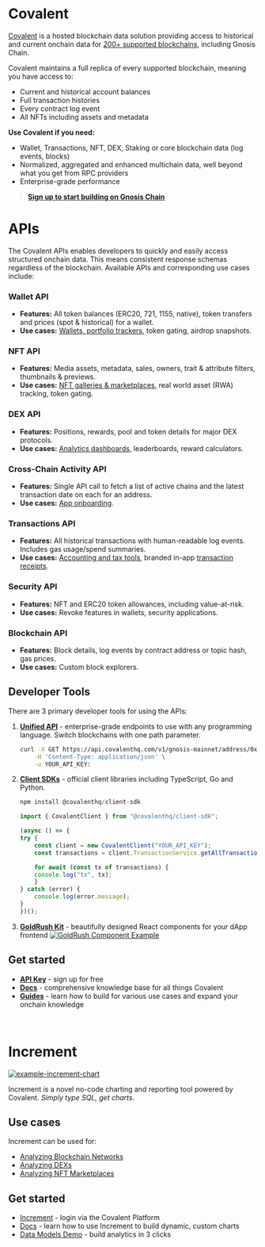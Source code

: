 # Covalent

[Covalent](https://www.covalenthq.com/?utm_source=gnosis-chain&utm_medium=partner-docs) is a hosted blockchain data solution providing access to historical and current onchain data for [200+ supported blockchains](https://www.covalenthq.com/docs/networks/?utm_source=gnosis-chain&utm_medium=partner-docs), including Gnosis Chain.

Covalent maintains a full replica of every supported blockchain, meaning you have access to:

- Current and historical account balances
- Full transaction histories
- Every contract log event
- All NFTs including assets and metadata

**Use Covalent if you need:**

- Wallet, Transactions, NFT, DEX, Staking or core blockchain data (log events, blocks)
- Normalized, aggregated and enhanced multichain data, well beyond what you get from RPC providers
- Enterprise-grade performance

> **[Sign up to start building on Gnosis Chain](https://www.covalenthq.com/platform/?utm_source=gnosis-chain&utm_medium=partner-docs)**

# APIs

The Covalent APIs enables developers to quickly and easily access structured onchain data. This means consistent response schemas regardless of the blockchain. Available APIs and corresponding use cases include:

### Wallet API

- **Features:** All token balances (ERC20, 721, 1155, native), token transfers and prices (spot & historical) for a wallet.
- **Use cases:** [Wallets, portfolio trackers](https://goldrush-wallet-portfolio-ui.vercel.app/?utm_source=gnosis-chain&utm_medium=partner-docs), token gating, airdrop snapshots.

### NFT API

- **Features:** Media assets, metadata, sales, owners, trait & attribute filters, thumbnails & previews.
- **Use cases:** [NFT galleries & marketplaces](https://goldrush-nft-gallery-ui.vercel.app/?utm_source=gnosis-chain&utm_medium=partner-docs), real world asset (RWA) tracking, token gating.

### DEX API

- **Features:** Positions, rewards, pool and token details for major DEX protocols.
- **Use cases:** [Analytics dashboards](https://goldrush-uniswap-dex-dashboard.vercel.app/?utm_source=gnosis-chain&utm_medium=partner-docs), leaderboards, reward calculators.

### Cross-Chain Activity API

- **Features:** Single API call to fetch a list of active chains and the latest transaction date on each for an address.
- **Use cases:** [App onboarding](https://goldrush-wallet-portfolio-ui.vercel.app/activity/0xfc43f5f9dd45258b3aff31bdbe6561d97e8b71de/?utm_source=gnosis-chain&utm_medium=partner-docs).

### Transactions API

- **Features:** All historical transactions with human-readable log events. Includes gas usage/spend summaries.
- **Use cases:** [Accounting and tax tools](https://bit.ly/crypto-tax-tool), branded in-app [transaction receipts](https://goldrush-dfk-tx-receipt-ui.vercel.app/tx/defi-kingdoms-mainnet/0x4e5c0af28b2cea27d06677fae1f573572e0ff863c43ae42d2959ca67b90c4390/?utm_source=gnosis-chain&utm_medium=partner-docs).

### Security API

- **Features:** NFT and ERC20 token allowances, including value-at-risk.
- **Use cases:** Revoke features in wallets, security applications.

### Blockchain API

- **Features:** Block details, log events by contract address or topic hash, gas prices.
- **Use cases:** Custom block explorers.

## Developer Tools

There are 3 primary developer tools for using the APIs:

1. [**Unified API**](https://www.covalenthq.com/docs/api/?utm_source=gnosis-chain&utm_medium=partner-docs) - enterprise-grade endpoints to use with any programming language. Switch blockchains with one path parameter.

    ```bash
    curl -X GET https://api.covalenthq.com/v1/gnosis-mainnet/address/0x2C6900b24221dE2B4A45c8c89482fFF96FFB7E55/balances_v2/ \
        -H 'Content-Type: application/json' \
        -u YOUR_API_KEY:
    ```

2. [**Client SDKs**](https://www.covalenthq.com/docs/unified-api/sdk/?utm_source=gnosis-chain&utm_medium=partner-docs) - official client libraries including TypeScript, Go and Python.
    ```jsx
    npm install @covalenthq/client-sdk
    ```


    ```jsx
    import { CovalentClient } from "@covalenthq/client-sdk";

    (async () => {
    try {
        const client = new CovalentClient("YOUR_API_KEY");
        const transactions = client.TransactionService.getAllTransactionsForAddress("gnosis-mainnet", "0x2C6900b24221dE2B4A45c8c89482fFF96FFB7E55");

        for await (const tx of transactions) {
        console.log("tx", tx);
        }
    } catch (error) {
        console.log(error.message);
    }
    })();
    ```

3. [**GoldRush Kit**](https://github.com/covalenthq/goldrush-kit/?utm_source=gnosis-chain&utm_medium=partner-docs) - beautifully designed React components for your dApp frontend
    [![GoldRush Component Example](https://www.datocms-assets.com/86369/1711147954-goldrush_wallet_ui_example.png)](https://goldrush-wallet-portfolio-ui.vercel.app/dashboard/balance/0xfc43f5f9dd45258b3aff31bdbe6561d97e8b71de/transfers/eth-mainnet/0xf8c3527cc04340b208c854e985240c02f7b7793f)

## Get started

- **[API Key](https://www.covalenthq.com/platform/auth/register/?utm_source=gnosis-chain&utm_medium=partner-docs)** - sign up for free
- [**Docs**](https://www.covalenthq.com/docs/unified-api/?utm_source=gnosis-chain&utm_medium=partner-docs) - comprehensive knowledge base for all things Covalent
- **[Guides](https://www.covalenthq.com/docs/unified-api/guides/?utm_source=gnosis-chain&utm_medium=partner-docs)** - learn how to build for various use cases and expand your onchain knowledge

&nbsp;
# Increment
[![example-increment-chart](https://www.datocms-assets.com/86369/1684974544-increment-example-partner-docs.png)](https://www.covalenthq.com/platform/increment/#/?utm_source=gnosis-chain&utm_medium=partner-docs)

Increment is a novel no-code charting and reporting tool powered by Covalent. *Simply type SQL, get charts.*

## Use cases
Increment can be used for:

- [Analyzing Blockchain Networks](https://www.covalenthq.com/docs/increment/data-models/chain-gdp/?utm_source=gnosis-chain&utm_medium=partner-docs)
- [Analyzing DEXs](https://www.covalenthq.com/docs/increment/data-models/swap-land/?utm_source=gnosis-chain&utm_medium=partner-docs)
- [Analyzing NFT Marketplaces](https://www.covalenthq.com/docs/increment/data-models/jpeg-analysis/?utm_source=gnosis-chain&utm_medium=partner-docs)


## Get started

- [Increment](https://www.covalenthq.com/platform/increment/#/?utm_source=gnosis-chain&utm_medium=partner-docs) - login via the Covalent Platform
- [Docs](https://www.covalenthq.com/docs/increment/?utm_source=gnosis-chain&utm_medium=partner-docs) - learn how to use Increment to build dynamic, custom charts
- [Data Models Demo](https://www.covalenthq.com/docs/increment/data-models/model-intro/?utm_source=gnosis-chain&utm_medium=partner-docs) - build analytics in 3 clicks
